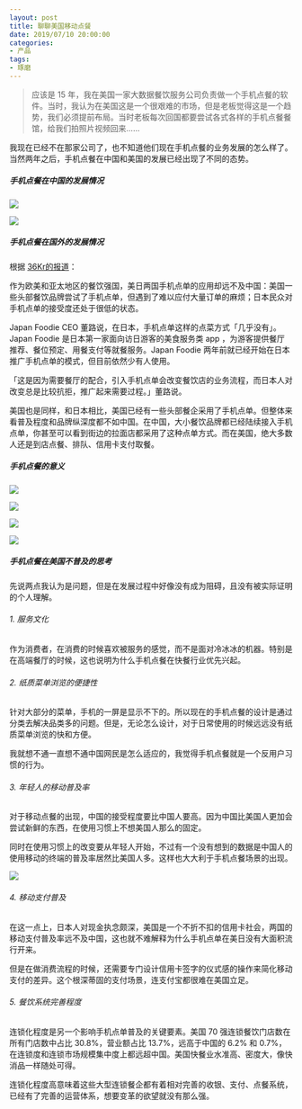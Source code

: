 ```yaml
---
layout: post
title: 聊聊美国移动点餐
date: 2019/07/10 20:00:00
categories:
- 产品
tags:
- 琢磨
---
```


> 应该是 15 年，我在美国一家大数据餐饮服务公司负责做一个手机点餐的软件。当时，我认为在美国这是一个很艰难的市场，但是老板觉得这是一个趋势，我们必须提前布局。当时老板每次回国都要尝试各式各样的手机点餐餐馆，给我们拍照片视频回来……

我现在已经不在那家公司了，也不知道他们现在手机点餐的业务发展的怎么样了。当然两年之后，手机点餐在中国和美国的发展已经出现了不同的态势。

##### 手机点餐在中国的发展情况

![](http://pics.naaln.com/blog/2019-07-11-134314.jpg-basicBlog)

![](http://pics.naaln.com/blog/2019-07-11-134335.jpg-basicBlog)

##### 手机点餐在国外的发展情况

根据 [36Kr的报道](https://36kr.com/p/5158429)：

作为欧美和亚太地区的餐饮强国，美日两国手机点单的应用却远不及中国：美国一些头部餐饮品牌尝试了手机点单，但遇到了难以应付大量订单的麻烦；日本民众对手机点单的接受度还处于很低的状态。

Japan Foodie CEO 董路说，在日本，手机点单这样的点菜方式「几乎没有」。Japan Foodie 是日本第一家面向访日游客的美食服务类 app ，为游客提供餐厅推荐、餐位预定、用餐支付等就餐服务。Japan Foodie 两年前就已经开始在日本推广手机点单的模式，但目前依然少有人使用。

「这是因为需要餐厅的配合，引入手机点单会改变餐饮店的业务流程，而日本人对改变总是比较抗拒，推广起来需要过程。」董路说。

美国也是同样，和日本相比，美国已经有一些头部餐企采用了手机点单。但整体来看普及程度和品牌纵深度都不如中国。在中国，大小餐饮品牌都已经陆续接入手机点单，你甚至可以看到街边的拉面店都采用了这种点单方式。而在美国，绝大多数人还是到店点餐、排队、信用卡支付取餐。

##### 手机点餐的意义

![](http://pics.naaln.com/blog/2019-07-11-134354.jpg-basicBlog)

![](http://pics.naaln.com/blog/2019-07-11-134436.jpg-basicBlog)

![](http://pics.naaln.com/blog/2019-07-11-134410.jpg-basicBlog)

![](http://pics.naaln.com/blog/2019-07-11-134450.jpg-basicBlog)

##### 手机点餐在美国不普及的思考

先说两点我认为是问题，但是在发展过程中好像没有成为阻碍，且没有被实际证明的个人理解。

###### 1. 服务文化

作为消费者，在消费的时候喜欢被服务的感觉，而不是面对冷冰冰的机器。特别是在高端餐厅的时候，这也说明为什么手机点餐在快餐行业优先兴起。

###### 2. 纸质菜单浏览的便捷性

针对大部分的菜单，手机的一屏是显示不下的。所以现在的手机点餐的设计是通过分类去解决品类多的问题。但是，无论怎么设计，对于日常使用的时候远远没有纸质菜单浏览的快和方便。

我就想不通一直想不通中国网民是怎么适应的，我觉得手机点餐就是一个反用户习惯的行为。

###### 3. 年轻人的移动普及率

对于移动点餐的出现，中国的接受程度要比中国人要高。因为中国比美国人更加会尝试新鲜的东西，在使用习惯上不想美国人那么的固定。

同时在使用习惯上的改变要从年轻人开始，不过有一个没有想到的数据是中国人的使用移动的终端的普及率居然比美国人多。这样也大大利于手机点餐场景的出现。

![](http://pics.naaln.com/blog/2019-07-11-134502.jpg-basicBlog)

###### 4. 移动支付普及

在这一点上，日本人对现金执念颇深，美国是一个不折不扣的信用卡社会，两国的移动支付普及率远不及中国，这也就不难解释为什么手机点单在美日没有大面积流行开来。

但是在做消费流程的时候，还需要专门设计信用卡签字的仪式感的操作来简化移动支付的差异。这个根深蒂固的支付场景，连支付宝都很难在美国立足。

###### 5. 餐饮系统完善程度

连锁化程度是另一个影响手机点单普及的关键要素。美国 70 强连锁餐饮门店数在所有门店数中占比 30.8%，营业额占比 13.7%，远高于中国的 6.2% 和 0.7%，在连锁度和连锁市场规模集中度上都远超中国。美国快餐业水准高、密度大，像快消品一样随处可得。

连锁化程度高意味着这些大型连锁餐企都有着相对完善的收银、支付、点餐系统，已经有了完善的运营体系，想要变革的欲望就没有那么强。
